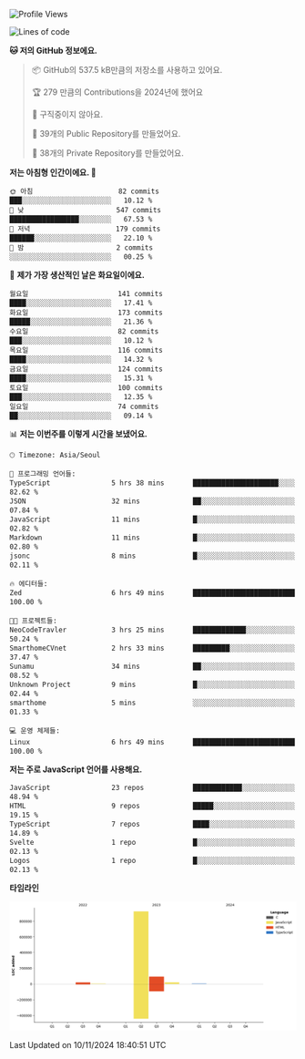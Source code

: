 <!--START_SECTION:waka-->
![Profile Views](http://img.shields.io/badge/Profile%20Views-0-blue)

![Lines of code](https://img.shields.io/badge/%EC%A0%80%EB%8A%94%20%EC%97%AC%ED%83%9C%EA%B9%8C%EC%A7%80%20-1.1%20million%20%EC%A4%84%EC%9D%98%20%EC%BD%94%EB%93%9C%EB%A5%BC%20%EC%9E%91%EC%84%B1%ED%96%88%EC%96%B4%EC%9A%94.-blue)

**🐱 저의 GitHub 정보에요.** 

> 📦 GitHub의 537.5 kB만큼의 저장소를 사용하고 있어요. 
 > 
> 🏆 279 만큼의 Contributions을 2024년에 했어요
 > 
> 🚫 구직중이지 않아요.
 > 
> 📜 39개의 Public Repository를 만들었어요. 
 > 
> 🔑 38개의 Private Repository를 만들었어요. 
 > 
**저는 아침형 인간이에요. 🐤** 

```text
🌞 아침                     82 commits          ███░░░░░░░░░░░░░░░░░░░░░░   10.12 % 
🌆 낮　                     547 commits         █████████████████░░░░░░░░   67.53 % 
🌃 저녁                     179 commits         ██████░░░░░░░░░░░░░░░░░░░   22.10 % 
🌙 밤　                     2 commits           ░░░░░░░░░░░░░░░░░░░░░░░░░   00.25 % 
```
📅 **제가 가장 생산적인 날은 화요일이에요.** 

```text
월요일                      141 commits         ████░░░░░░░░░░░░░░░░░░░░░   17.41 % 
화요일                      173 commits         █████░░░░░░░░░░░░░░░░░░░░   21.36 % 
수요일                      82 commits          ███░░░░░░░░░░░░░░░░░░░░░░   10.12 % 
목요일                      116 commits         ████░░░░░░░░░░░░░░░░░░░░░   14.32 % 
금요일                      124 commits         ████░░░░░░░░░░░░░░░░░░░░░   15.31 % 
토요일                      100 commits         ███░░░░░░░░░░░░░░░░░░░░░░   12.35 % 
일요일                      74 commits          ██░░░░░░░░░░░░░░░░░░░░░░░   09.14 % 
```


📊 **저는 이번주를 이렇게 시간을 보냈어요.** 

```text
🕑︎ Timezone: Asia/Seoul

💬 프로그래밍 언어들: 
TypeScript               5 hrs 38 mins       █████████████████████░░░░   82.62 % 
JSON                     32 mins             ██░░░░░░░░░░░░░░░░░░░░░░░   07.84 % 
JavaScript               11 mins             █░░░░░░░░░░░░░░░░░░░░░░░░   02.82 % 
Markdown                 11 mins             █░░░░░░░░░░░░░░░░░░░░░░░░   02.80 % 
jsonc                    8 mins              █░░░░░░░░░░░░░░░░░░░░░░░░   02.11 % 

🔥 에디터들: 
Zed                      6 hrs 49 mins       █████████████████████████   100.00 % 

🐱‍💻 프로젝트들: 
NeoCodeTravler           3 hrs 25 mins       █████████████░░░░░░░░░░░░   50.24 % 
SmarthomeCVnet           2 hrs 33 mins       █████████░░░░░░░░░░░░░░░░   37.47 % 
Sunamu                   34 mins             ██░░░░░░░░░░░░░░░░░░░░░░░   08.52 % 
Unknown Project          9 mins              █░░░░░░░░░░░░░░░░░░░░░░░░   02.44 % 
smarthome                5 mins              ░░░░░░░░░░░░░░░░░░░░░░░░░   01.33 % 

💻 운영 체제들: 
Linux                    6 hrs 49 mins       █████████████████████████   100.00 % 
```

**저는 주로 JavaScript 언어를 사용해요.** 

```text
JavaScript               23 repos            ████████████░░░░░░░░░░░░░   48.94 % 
HTML                     9 repos             █████░░░░░░░░░░░░░░░░░░░░   19.15 % 
TypeScript               7 repos             ████░░░░░░░░░░░░░░░░░░░░░   14.89 % 
Svelte                   1 repo              █░░░░░░░░░░░░░░░░░░░░░░░░   02.13 % 
Logos                    1 repo              █░░░░░░░░░░░░░░░░░░░░░░░░   02.13 % 
```



**타임라인**

![Lines of Code chart](https://raw.githubusercontent.com/project-dy/project-dy/main/assets/bar_graph.png)


 Last Updated on 10/11/2024 18:40:51 UTC
<!--END_SECTION:waka-->
